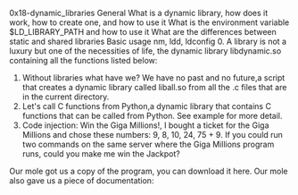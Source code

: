 0x18-dynamic_libraries
General
What is a dynamic library, how does it work, how to create one, and how to use it
What is the environment variable $LD_LIBRARY_PATH and how to use it
What are the differences between static and shared libraries
Basic usage nm, ldd, ldconfig
0. A library is not a luxury but one of the necessities of life, the dynamic library libdynamic.so containing all the functions listed below:
1. Without libraries what have we? We have no past and no future,a script that creates a dynamic library called liball.so from all the .c files that are in the current directory.
2. Let's call C functions from Python,a dynamic library that contains C functions that can be called from Python. See example for more detail.
3. Code injection: Win the Giga Millions!, I bought a ticket for the Giga Millions and chose these numbers: 9, 8, 10, 24, 75 + 9. If you could run two commands on the same server where the Giga Millions program runs, could you make me win the Jackpot?

Our mole got us a copy of the program, you can download it here. Our mole also gave us a piece of documentation:

